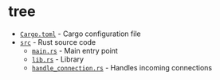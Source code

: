# tree

-   [`Cargo.toml`](./Cargo.toml) - Cargo configuration file
-   [`src`](./src) - Rust source code
    -   [`main.rs`](./src/main.rs) - Main entry point
    -   [`lib.rs`](./src/lib.rs) - Library
    -   [`handle_connection.rs`](./src/handle_connection.rs) - Handles incoming connections
